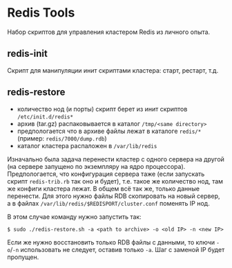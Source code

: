 # Redis Tools

Набор скриптов для управления кластером Redis из личного опыта.

## redis-init

Скрипт для манипуляции инит скриптами кластера: старт, рестарт, т.д.

## redis-restore

- количество нод (и порты) скрипт берет из инит скриптов `/etc/init.d/redis*`
- архив (tar.gz) распаковывается в каталог `/tmp/<same directory>`
- предпологается что в архиве файлы лежат в каталоге `redis/*` (пример: `redis/7000/dump.rdb`)
- каталог кластера распаложен в `/var/lib/redis`

Изначально была задача перенести кластер с одного сервера на другой (на сервере запущено по экземпляру на ядро процессора). Предпологается, что конфигурация сервера таже (если запускать скрипт `redis-trib.rb` так оно и будет), т.е. такое же количество нод, там же конфиги кластера лежат. В общем всё так же, только данные перенести. Для этого нужно файлы RDB скопировать на новый сервер, а в файлах `/var/lib/redis/$REDISPORT/cluster.conf` поменять IP нод.

В этом случае команду нужно запустить так:

```
$ sudo ./redis-restore.sh -a <path to archive> -o <old IP> -n <new IP>
```

Если же нужно восстановить только RDB файлы с данными, то ключи `-o`/`-n` использовать не следует, оставив только `-a`. Шаг с заменой IP будет пропущен.
